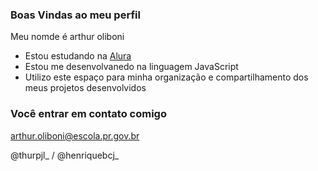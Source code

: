 ### Boas Vindas ao meu perfil 

Meu nomde é arthur oliboni
- Estou estudando na [Alura](https://www.alura.com.br)
- Estou me desenvolvanedo na linguagem JavaScript
- Utilizo este espaço para minha organização e compartilhamento dos meus projetos desenvolvidos


### Você entrar em contato comigo


arthur.oliboni@escola.pr.gov.br

@thurpjl_ / @henriquebcj_


